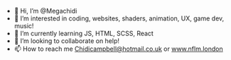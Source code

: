 - 👋 Hi, I’m @Megachidi
- 👀 I’m interested in coding, websites, shaders, animation, UX, game dev, music!
- 🌱 I’m currently learning JS, HTML, SCSS, React
- 💞️ I’m looking to collaborate on help!
- 📫 How to reach me Chidicampbell@hotmail.co.uk or www.nflm.london

<!---
Megachidi/Megachidi is a ✨ special ✨ repository because its `README.md` (this file) appears on your GitHub profile.
You can click the Preview link to take a look at your changes.
--->
